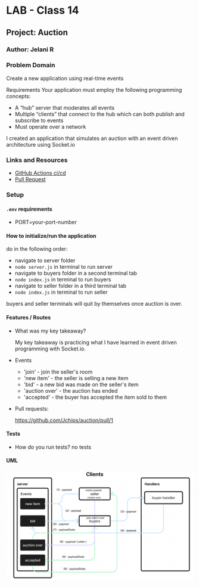 # LAB - Class 14

## Project: Auction

### Author: Jelani R

### Problem Domain

Create a new application using real-time events

Requirements
Your application must employ the following programming concepts:

- A “hub” server that moderates all events
- Multiple “clients” that connect to the hub which can both publish and subscribe to events
- Must operate over a network

I created an application that simulates an auction with an event driven architecture using Socket.io

### Links and Resources

- [GitHub Actions ci/cd](https://github.com/Jchips/auction/actions)
- [Pull Request](https://github.com/Jchips/auction/pull/1)

### Setup

#### `.env` requirements

- PORT=your-port-number

#### How to initialize/run the application

do in the following order:

- navigate to server folder
- `node server.js` in terminal to run server
- navigate to buyers folder in a second terminal tab
- `node index.js` in terminal to run buyers
- navigate to seller folder in a third terminal tab
- `node index.js` in terminal to run seller

buyers and seller terminals will quit by themselves once auction is over.

#### Features / Routes

- What was my key takeaway?

  My key takeaway is practicing what I have learned in event driven programming with Socket.io.

- Events

  - 'join' - join the seller's room
  - 'new item' - the seller is selling a new item
  - 'bid' - a new bid was made on the seller's item
  - 'auction over' - the auction has ended
  - 'accepted' - the buyer has accepted the item sold to them

- Pull requests:

    <https://github.com/Jchips/auction/pull/1>

#### Tests

- How do you run tests?
no tests

#### UML

![Lab 14 UML](./assets/lab-14-uml.png)
